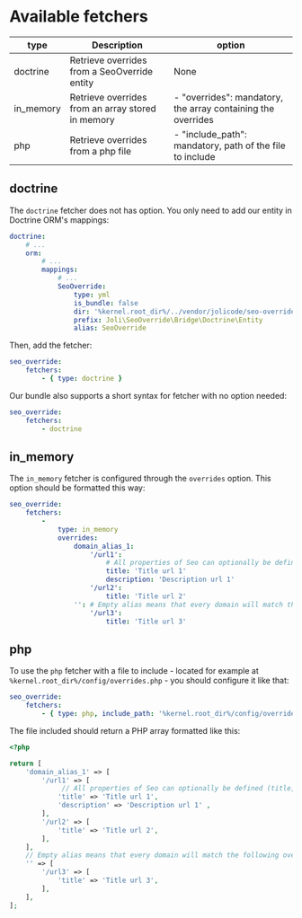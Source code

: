 # Available fetchers

| type  | Description | option |
|---|---|---|
| doctrine | Retrieve overrides from a SeoOverride entity | None |
| in_memory | Retrieve overrides from an array stored in memory | - "overrides": mandatory, the array containing the overrides  |
| php | Retrieve overrides from a php file | - "include_path": mandatory, path of the file to include  |

## doctrine

The `doctrine` fetcher does not has option. You only need to add our entity in
Doctrine ORM's mappings:

```yaml
doctrine:
    # ...
    orm:
        # ...
        mappings:
            # ...
            SeoOverride:
                type: yml
                is_bundle: false
                dir: '%kernel.root_dir%/../vendor/jolicode/seo-override/src/Bridge/Doctrine/Resources/config/doctrine'
                prefix: Joli\SeoOverride\Bridge\Doctrine\Entity
                alias: SeoOverride
```

Then, add the fetcher:

```yaml
seo_override:
    fetchers:
        - { type: doctrine }
```

Our bundle also supports a short syntax for fetcher with no option needed:

```yaml
seo_override:
    fetchers:
        - doctrine
```

## in_memory

The `in_memory` fetcher is configured through the `overrides` option. This
option should be formatted this way:

```yaml
seo_override:
    fetchers:
        -
            type: in_memory
            overrides:
                domain_alias_1:
                    '/url1':
                        # All properties of Seo can optionally be defined (title, description, keywords, robots, etc)
                        title: 'Title url 1'
                        description: 'Description url 1'
                    '/url2':
                        title: 'Title url 2'
                '': # Empty alias means that every domain will match the following overrides
                    '/url3':
                        title: 'Title url 3'
```

## php

To use the `php` fetcher with a file to include - located for example at
`%kernel.root_dir%/config/overrides.php` - you should configure it like that:

```yaml
seo_override:
    fetchers:
        - { type: php, include_path: '%kernel.root_dir%/config/overrides.php' }
```

The file included should return a PHP array formatted like this:

```php
<?php

return [
    'domain_alias_1' => [
        '/url1' => [
             // All properties of Seo can optionally be defined (title, description, keywords, robots, etc)
            'title' => 'Title url 1',
            'description' => 'Description url 1' ,
        ],
        '/url2' => [
            'title' => 'Title url 2',
        ],
    ],
    // Empty alias means that every domain will match the following overrides
    '' => [
        '/url3' => [
            'title' => 'Title url 3',
        ],
    ],
];
```
